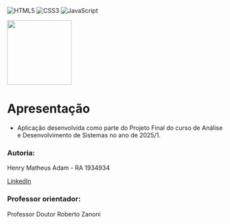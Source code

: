 <img alt="HTML5" src="https://img.shields.io/badge/html5-%23E34F26.svg?style=for-the-badge&logo=html5&logoColor=white"/> <img alt="CSS3" src="https://img.shields.io/badge/css3-%231572B6.svg?style=for-the-badge&logo=css3&logoColor=white"/> <img alt="JavaScript" src="https://img.shields.io/badge/javascript-%23323330.svg?style=for-the-badge&logo=javascript&logoColor=%23F7DF1E"/>

<img src="https://upload.wikimedia.org/wikipedia/pt/9/91/Lp_logo_unisinos.png" height=150px/>

# Apresentação
* Aplicação desenvolvida como parte do Projeto Final do curso de Análise e Desenvolvimento de Sistemas no ano de 2025/1.

### Autoria:
Henry Matheus Adam - RA 1934934

[LinkedIn](https://www.linkedin.com/in/henry-adam/)


### Professor orientador:
Professor Doutor Roberto Zanoni

